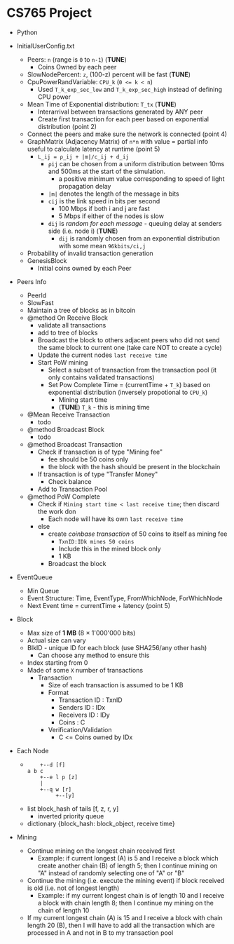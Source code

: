 # CS765 Project

- Python

- InitialUserConfig.txt
    - Peers: `n` (range is `0` to `n-1`) (__TUNE__)
        - Coins Owned by each peer
    - SlowNodePercent: `z`, (100-z) percent will be fast (__TUNE__)
    - CpuPowerRandVariable: `CPU_k` (`0 <= k < n`)
        - Used `T_k_exp_sec_low` and `T_k_exp_sec_high` instead of defining CPU power
    - Mean Time of Exponential distribution: `T_tx` (__TUNE__)
        - Interarrival between transactions generated by ANY peer
        - Create first transaction for each peer based on exponential distribution (point 2)
    - Connect the peers and make sure the network is connected (point 4)
    - GraphMatrix (Adjacency Matrix) of `n*n` with value = partial info useful to calculate latency at runtime (point 5)
        - `L_ij = ρ_ij + |m|/c_ij + d_ij`
            - `ρij` can be chosen from a uniform distribution between 10ms and 500ms at the start of the simulation.
                - a positive minimum value corresponding to speed of light propagation delay
            - `|m|` denotes the length of the message in bits
            - `cij` is the link speed in bits per second
                - 100 Mbps if both i and j are fast
                - 5 Mbps if either of the nodes is slow
            - `dij` is _random for each message_ - queuing delay at senders side (i.e. node i) (__TUNE__)
                - `dij` is randomly chosen from an exponential distribution with some mean `96kbits/ci,j`
    - Probability of invalid transaction generation
    - GenesisBlock
        - Initial coins owned by each Peer

- Peers Info
    - PeerId
    - SlowFast
    - Maintain a tree of blocks as in bitcoin
    - @method On Receive Block 
        - validate all transactions
        - add to tree of blocks
        - Broadcast the block to others adjacent peers who did not send the same block to current one (take care NOT to create a cycle)
        - Update the current nodes `last receive time`
        - Start PoW mining
            - Select a subset of transaction from the transaction pool (it only contains validated transactions)
            - Set Pow Complete Time = (currentTime + `T_k`) based on exponential distribution (inversely propotional to `CPU_k`)
                - Mining start time
                - (__TUNE__) `T_k` - this is mining time
    - @Mean Receive Transaction
        - todo
    - @method Broadcast Block
        - todo
    - @method Broadcast Transaction
        - Check if transaction is of type "Mining fee"
            - fee should be 50 coins only
            - the block with the hash should be present in the blockchain
        - If transaction is of type "Transfer Money"
            - Check balance
        - Add to Transaction Pool
    - @method PoW Complete
        - Check if `Mining start time < last receive time`; then discard the work don
            - Each node will have its own `last receive time`
        - else
            - create _coinbase transaction_ of 50 coins to itself as mining fee
                - `TxnID:IDk mines 50 coins`
                - Include this in the mined block only
                - 1 KB
            - Broadcast the block

- EventQueue
    - Min Queue
    - Event Structure: Time, EventType, FromWhichNode, ForWhichNode
    - Next Event time = currentTime + latency (point 5)

- Block
    - Max size of __1 MB__ (8 × 1'000'000 bits)
    - Actual size can vary
    - BlkID - unique ID for each block (use SHA256/any other hash)
        - Can choose any method to ensure this
    - Index starting from 0
    - Made of some `X` number of transactions
        - Transaction
            - Size of each transaction is assumed to be 1 KB
            - Format
                - Transaction ID : TxnID
                - Senders ID     : IDx
                - Receivers ID   : IDy
                - Coins          : C
            - Verification/Validation
                - C <= Coins owned by IDx

- Each Node
    - ```
          +--d [f]
      a b c 
          +--e l p [z]
          |
          +--q w [r]
               +--[y]
      ```
    - list block_hash of tails [f, z, r, y]
        - inverted priority queue
    - dictionary {block_hash: block_object, receive time}


- Mining
    - Continue mining on the longest chain received first
        - Example: if current longest (A) is 5 and I receive a block which create another chain (B) of length 5; then I continue mining on "A" instead of randomly selecting one of "A" or "B"
    - Continue the mining (i.e. execute the mining event) if block received is old (i.e. not of longest length)
        - Example: if my current longest chain is of length 10 and I receive a block with chain length 8; then I continue my mining on the chain of length 10
    - If my current longest chain (A) is 15 and I receive a block with chain length 20 (B), then I will have to add all the transaction which are processed in A and not in B to my transaction pool

